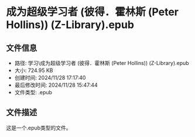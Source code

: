 ﻿# 成为超级学习者 (彼得．霍林斯 (Peter Hollins)) (Z-Library).epub

## 文件信息
- 路径: 学习\成为超级学习者 (彼得．霍林斯 (Peter Hollins)) (Z-Library).epub
- 大小: 724.95 KB
- 创建时间: 2024/11/28 17:17:40
- 最后修改时间: 2024/11/28 15:47:44
- 文件类型: .epub

## 文件描述
这是一个.epub类型的文件。

